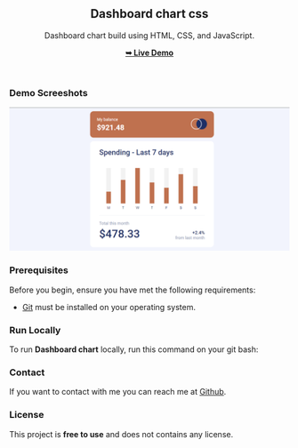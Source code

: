 <div align="center">
  
  <br />
  <br />

  <h2 align="center">Dashboard chart css</h2>

  Dashboard chart build using HTML, CSS, and JavaScript.

  <a href="https://kurtismail.github.io/dashboard_app/"><strong>➥ Live Demo</strong></a>

</div>

<br />

### Demo Screeshots

![Dashboard chart Desktop Demo](./readme-images/desktop.png "Desktop Demo")

### Prerequisites

Before you begin, ensure you have met the following requirements:

* [Git](https://git-scm.com/downloads "Download Git") must be installed on your operating system.

### Run Locally

To run **Dashboard chart** locally, run this command on your git bash:

### Contact

If you want to contact with me you can reach me at [Github](https://github.com/kurtismail/dashboard_app.git).

### License

This project is **free to use** and does not contains any license.

